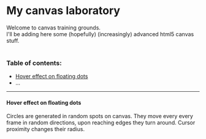 <h1>My canvas laboratory</h1>
Welcome to canvas training grounds.<br>
I'll be adding here some (hopefully) (increasingly) advanced html5 canvas stuff.<br>
<br>
<h3>Table of contents:</h3>
<ul>
  <li> <a href="https://zabity.github.io/canvas_experiments/">Hover effect on floating dots</a> </li>
  <li> ... </li>
</ul>
<hr>
<h4>Hover effect on floating dots</h4>
Circles are generated in random spots on canvas. They move every every frame in random directions, upon reaching edges they turn around. Cursor proximity changes their radius.
